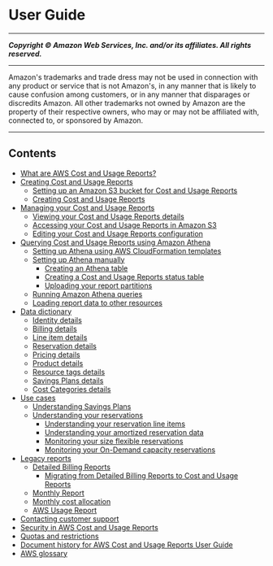 #  User Guide

-----
*****Copyright &copy; Amazon Web Services, Inc. and/or its affiliates. All rights reserved.*****

-----
Amazon's trademarks and trade dress may not be used in 
     connection with any product or service that is not Amazon's, 
     in any manner that is likely to cause confusion among customers, 
     or in any manner that disparages or discredits Amazon. All other 
     trademarks not owned by Amazon are the property of their respective
     owners, who may or may not be affiliated with, connected to, or 
     sponsored by Amazon.

-----
## Contents
+ [What are AWS Cost and Usage Reports?](what-is-cur.md)
+ [Creating Cost and Usage Reports](creating-cur.md)
   + [Setting up an Amazon S3 bucket for Cost and Usage Reports](cur-s3.md)
   + [Creating Cost and Usage Reports](cur-create.md)
+ [Managing your Cost and Usage Reports](managing-cur.md)
   + [Viewing your Cost and Usage Reports details](view-cur.md)
   + [Accessing your Cost and Usage Reports in Amazon S3](access-cur-s3.md)
   + [Editing your Cost and Usage Reports configuration](edit-cur.md)
+ [Querying Cost and Usage Reports using Amazon Athena](cur-query-athena.md)
   + [Setting up Athena using AWS CloudFormation templates](use-athena-cf.md)
   + [Setting up Athena manually](cur-ate-manual.md)
      + [Creating an Athena table](create-manual-table.md)
      + [Creating a Cost and Usage Reports status table](create-manual-cur-table.md)
      + [Uploading your report partitions](upload-report-partitions.md)
   + [Running Amazon Athena queries](cur-ate-run.md)
   + [Loading report data to other resources](cur-query-other.md)
+ [Data dictionary](data-dictionary.md)
   + [Identity details](identity-columns.md)
   + [Billing details](billing-columns.md)
   + [Line item details](Lineitem-columns.md)
   + [Reservation details](reservation-columns.md)
   + [Pricing details](pricing-columns.md)
   + [Product details](product-columns.md)
   + [Resource tags details](resource-tags-columns.md)
   + [Savings Plans details](savingsplans-columns.md)
   + [Cost Categories details](cost-categories-columns.md)
+ [Use cases](use-cases.md)
   + [Understanding Savings Plans](cur-sp.md)
   + [Understanding your reservations](understanding-ri.md)
      + [Understanding your reservation line items](regular-reserved-instances.md)
      + [Understanding your amortized reservation data](amortized-reservation.md)
      + [Monitoring your size flexible reservations](monitor-flexible-reservation.md)
      + [Monitoring your On-Demand capacity reservations](monitor-ondemand-reservations.md)
+ [Legacy reports](legacy-reports.md)
   + [Detailed Billing Reports](detailed-billing.md)
      + [Migrating from Detailed Billing Reports to Cost and Usage Reports](detailed-billing-migrate.md)
   + [Monthly Report](monthly-report.md)
   + [Monthly cost allocation](monthly-cost-allocation.md)
   + [AWS Usage Report](usage-report.md)
+ [Contacting customer support](billing-get-answers.md)
+ [Security in AWS Cost and Usage Reports](security.md)
+ [Quotas and restrictions](billing-cur-limits.md)
+ [Document history for AWS Cost and Usage Reports User Guide](doc-history.md)
+ [AWS glossary](glossary.md)